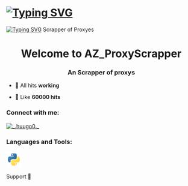 # [![Typing SVG](https://readme-typing-svg.herokuapp.com?color=00F716&vCenter=true&lines=+AZ+Proxy+Scrapper)](https://git.io/typing-svg)

[![Typing SVG](https://readme-typing-svg.herokuapp.com?color=0097F7&vCenter=true&lines=A+Simple+Proxys+Scrapper)](https://git.io/typing-svg)
Scrapper of Proxyes
<h1 align="center">Welcome to AZ_ProxyScrapper</h1>
<h3 align="center">An Scrapper of proxys</h3>

- 🔭 All hits **working**

- 🔩 Like **60000 hits**

<h3 align="left">Connect with me:</h3>
<p align="left">
<a href="https://instagram.com/akka.huugo0" target="blank"><img align="center" src="https://raw.githubusercontent.com/rahuldkjain/github-profile-readme-generator/master/src/images/icons/Social/instagram.svg" alt="_.huugo0._" height="30" width="40" /></a>
</p>

<h3 align="left">Languages and Tools:</h3>
<p align="left"> <a href="https://www.python.org" target="_blank" rel="noreferrer"> <img src="https://raw.githubusercontent.com/devicons/devicon/master/icons/python/python-original.svg" alt="python" width="40" height="40"/> </a> </p>

Support 🙏
